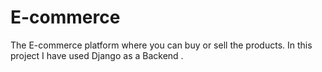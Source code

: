 # E-commerce
 The E-commerce platform where you can buy or sell the products. In this project I have used Django as a Backend .
